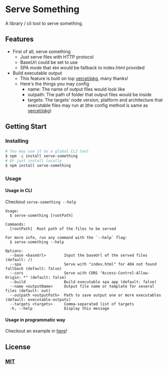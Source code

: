 # Serve Something

A library / cli tool to serve something.

## Features
- First of all, serve something
  - Just serve files with HTTP protocol
  - BaseUrl could be set to use
  - SPA mode that `404` would be fallback to index.html provided
- Build executable output
  - This feature is built on top [vercel/pkg](https://github.com/vercel/pkg), many thanks!
  - Here's the things you may config
    - name: The name of output files would look like
    - outpath: The path of folder that output files would be inside
    - targets: The targets' node version, platform and architecture that executable files may run at (the config method is same as [vercel/pkg](https://github.com/vercel/pkg))

## Getting Start

### Installing
```bash
# You may use it as a global CLI tool
$ npm -g install serve-something
# Or just install locally
$ npm install serve-something
```

### Usage
#### Usage in CLI
Checkout `serve-something --help`
```
Usage:
  $ serve-something [rootPath]

Commands:
  [rootPath]  Root path of the files to be served

For more info, run any command with the `--help` flag:
  $ serve-something --help

Options:
  --base <baseUrl>        Input the baseUrl of the served files (default: /)
  --spa                   Serve with "index.html" for 404 not found fallback (default: false)
  --cors                  Serve with CORS "Access-Control-Allow-Origin: *" (default: false)
  --build                 Build executable spa app (default: false)
  --name <outputName>     Output file name or template for several files (default: out)
  --outpath <outputPath>  Path to save output one or more executables (default: executable-outputs)
  --targets <targets>     Comma-separated list of targets 
  -h, --help              Display this message
```

#### Usage in programmatic way
Checkout an example in [here](./example/index.ts)!

## License
### [MIT](./LICENSE)